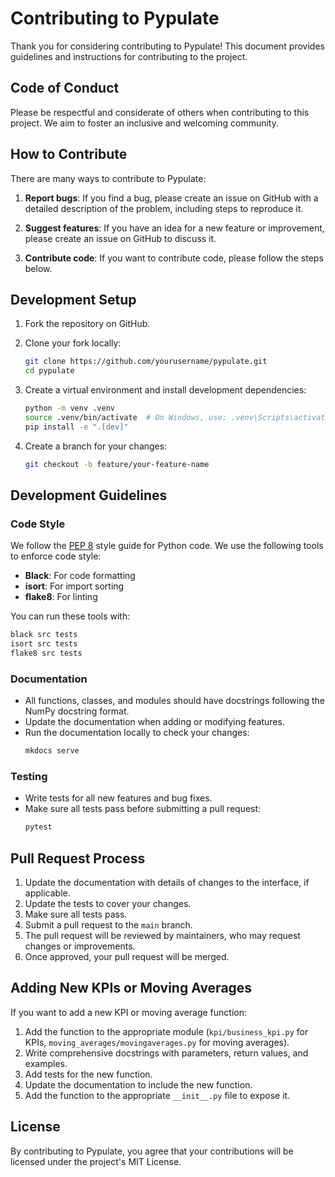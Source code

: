 # Contributing to Pypulate

Thank you for considering contributing to Pypulate! This document provides guidelines and instructions for contributing to the project.

## Code of Conduct

Please be respectful and considerate of others when contributing to this project. We aim to foster an inclusive and welcoming community.

## How to Contribute

There are many ways to contribute to Pypulate:

1. **Report bugs**: If you find a bug, please create an issue on GitHub with a detailed description of the problem, including steps to reproduce it.

2. **Suggest features**: If you have an idea for a new feature or improvement, please create an issue on GitHub to discuss it.

3. **Contribute code**: If you want to contribute code, please follow the steps below.

## Development Setup

1. Fork the repository on GitHub.

2. Clone your fork locally:
   ```bash
   git clone https://github.com/yourusername/pypulate.git
   cd pypulate
   ```

3. Create a virtual environment and install development dependencies:
   ```bash
   python -m venv .venv
   source .venv/bin/activate  # On Windows, use: .venv\Scripts\activate
   pip install -e ".[dev]"
   ```

4. Create a branch for your changes:
   ```bash
   git checkout -b feature/your-feature-name
   ```

## Development Guidelines

### Code Style

We follow the [PEP 8](https://www.python.org/dev/peps/pep-0008/) style guide for Python code. We use the following tools to enforce code style:

- **Black**: For code formatting
- **isort**: For import sorting
- **flake8**: For linting

You can run these tools with:
```bash
black src tests
isort src tests
flake8 src tests
```

### Documentation

- All functions, classes, and modules should have docstrings following the NumPy docstring format.
- Update the documentation when adding or modifying features.
- Run the documentation locally to check your changes:
  ```bash
  mkdocs serve
  ```

### Testing

- Write tests for all new features and bug fixes.
- Make sure all tests pass before submitting a pull request:
  ```bash
  pytest
  ```

## Pull Request Process

1. Update the documentation with details of changes to the interface, if applicable.
2. Update the tests to cover your changes.
3. Make sure all tests pass.
4. Submit a pull request to the `main` branch.
5. The pull request will be reviewed by maintainers, who may request changes or improvements.
6. Once approved, your pull request will be merged.

## Adding New KPIs or Moving Averages

If you want to add a new KPI or moving average function:

1. Add the function to the appropriate module (`kpi/business_kpi.py` for KPIs, `moving_averages/movingaverages.py` for moving averages).
2. Write comprehensive docstrings with parameters, return values, and examples.
3. Add tests for the new function.
4. Update the documentation to include the new function.
5. Add the function to the appropriate `__init__.py` file to expose it.

## License

By contributing to Pypulate, you agree that your contributions will be licensed under the project's MIT License. 